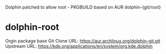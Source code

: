 Dolphin patched to allow root - PKGBUILD based on AUR dolphin-{git/root}


# dolphin-root

Orgin package base
Git Clone URL: 	https://aur.archlinux.org/dolphin-git.git
Upstream URL: 	https://kde.org/applications/en/system/org.kde.dolphin
